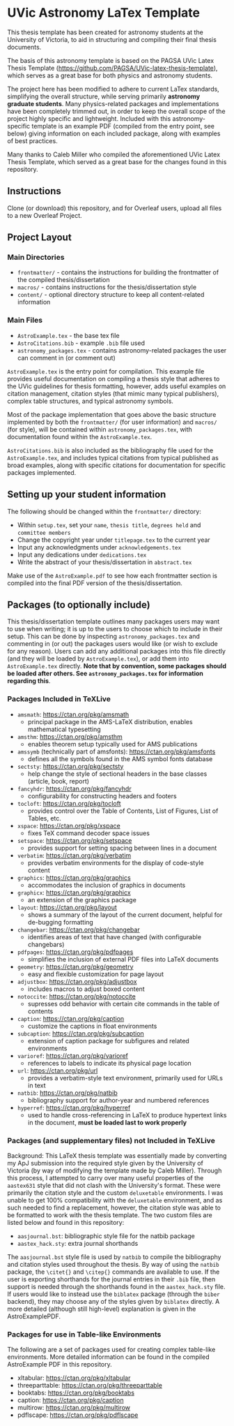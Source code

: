 # UVic Astronomy LaTex Template

This thesis template has been created for astronomy students at the University of Victoria, to aid in structuring and compiling their final thesis documents.

The basis of this astronomy template is based on the PAGSA UVic Latex Thesis Template (<https://github.com/PAGSA/UVic-latex-thesis-template>), which serves as a great base for both physics and astronomy students.

The project here has been modified to adhere to current LaTex standards, simplifying the overall structure, while serving primarily **astronomy graduate students**. Many physics-related packages and implementations have been completely trimmed out, in order to keep the overall scope of the project highly specific and lightweight. Included with this astronomy-specific template is an example PDF (compiled from the entry point, see below) giving information on each included package, along with examples of best practices.

Many thanks to Caleb Miller who compiled the aforementioned UVic Latex Thesis Template, which served as a great base for the changes found in this repository.

## Instructions

Clone (or download) this repository, and for Overleaf users, upload all files to a new Overleaf Project.

## Project Layout

### Main Directories

- `frontmatter/` - contains the instructions for building the frontmatter of the compiled thesis/dissertation
- `macros/` - contains instructions for the thesis/dissertation style
- `content/` - optional directory structure to keep all content-related information

### Main Files

- `AstroExample.tex` - the base tex file
- `AstroCitations.bib` - example `.bib` file used
- `astronomy_packages.tex` - contains astronomy-related packages the user can comment in (or comment out)

`AstroExample.tex` is the entry point for compilation. This example file provides useful documentation on compiling a thesis style that adheres to the UVic guidelines for thesis formatting, however, adds useful examples on citation management, citation styles (that mimic many typical publishers), complex table structures, and typical astronomy symbols.

Most of the package implementation that goes above the basic structure implemented by both the `frontmatter/` (for user information) and `macros/` (for style), will be contained within `astronomy_packages.tex`, with documentation found within the `AstroExample.tex`.

`AstroCitations.bib` is also included as the bibliography file used for the `AstroExample.tex`, and includes typical citations from typical published as broad examples, along with specific citations for documentation for specific packages implemented.

## Setting up your student information

The following should be changed within the `frontmatter/` directory:

- Within `setup.tex`, set your `name`, `thesis title`, `degrees held` and `committee members`
- Change the copyright year under `titlepage.tex` to the current year
- Input any acknowledgments under `acknowledgements.tex`
- Input any dedications under `dedications.tex`
- Write the abstract of your thesis/dissertation in `abstract.tex`

Make use of the `AstroExample.pdf` to see how each frontmatter section is compiled into the final PDF version of the thesis/dissertation.

## Packages (to optionally include)

This thesis/dissertation template outlines many packages users may want to use when writing; it is up to the users to choose which to include in their setup. This can be done by inspecting `astronomy_packages.tex` and commenting in (or out) the packages users would like (or wish to exclude for any reason). Users can add any additional packages into this file directly (and they will be loaded by `AstroExample.tex`), or add them into `AstroExample.tex` directly. **Note that by convention, some packages should be loaded after others. See `astronomy_packages.tex` for information regarding this**.

### Packages Included in TeXLive

- `amsmath`: <https://ctan.org/pkg/amsmath>
  - principal package in the AMS-LaTeX distribution, enables mathematical typesetting
- `amsthm`: <https://ctan.org/pkg/amsthm>
  - enables theorem setup typically used for AMS publications
- `amssymb` (technically part of amsfonts): <https://ctan.org/pkg/amsfonts>
  - defines all the symbols found in the AMS symbol fonts database
- `sectsty`: <https://ctan.org/pkg/sectsty>
  - help change the style of sectional headers in the base classes (article, book, report)
- `fancyhdr`: <https://ctan.org/pkg/fancyhdr>
  - configurability for constructing headers and footers
- `tocloft`: <https://ctan.org/pkg/tocloft>
  - provides control over the Table of Contents, List of Figures, List of Tables, etc.
- `xspace`: <https://ctan.org/pkg/xspace>
  - fixes TeX command decoder space issues
- `setspace`: <https://ctan.org/pkg/setspace>
  - provides support for setting spacing between lines in a document
- `verbatim`: <https://ctan.org/pkg/verbatim>
  - provides verbatim environments for the display of code-style content
- `graphics`: <https://ctan.org/pkg/graphics>
  - accommodates the inclusion of graphics in documents
- `graphicx`: <https://ctan.org/pkg/graphicx>
  - an extension of the graphics package
- `layout`: <https://ctan.org/pkg/layout>
  - shows a summary of the layout of the current document, helpful for de-bugging formatting
- `changebar`: <https://ctan.org/pkg/changebar>
  - identifies areas of text that have changed (with configurable changebars)
- `pdfpages`: <https://ctan.org/pkg/pdfpages>
  - simplifies the inclusion of external PDF files into LaTeX documents
- `geometry`: <https://ctan.org/pkg/geometry>
  - easy and flexible customization for page layout
- `adjustbox`: <https://ctan.org/pkg/adjustbox>
  - includes macros to adjust boxed content
- `notoccite`: <https://ctan.org/pkg/notoccite>
  - supresses odd behavior with certain cite commands in the table of contents
- `caption`: <https://ctan.org/pkg/caption>
  - customize the captions in float environments
- `subcaption`: <https://ctan.org/pkg/subcaption>
  - extension of caption package for subfigures and related environments
- `varioref`: <https://ctan.org/pkg/varioref>
  - references to labels to indicate its physical page location
- `url`: <https://ctan.org/pkg/url>
  - provides a verbatim-style text environment, primarily used for URLs in text
- `natbib`: <https://ctan.org/pkg/natbib>
  - bibliography support for author-year and numbered references
- `hyperref`: <https://ctan.org/pkg/hyperref>
  - used to handle cross-referencing in LaTeX to produce hypertext links in the document, **must be loaded last to work properly**

### Packages (and supplementary files) not Included in TeXLive

Background: This LaTeX thesis template was essentially made by converting my ApJ submission into the required style given by the University of Victoria (by way of modifying the template made by Caleb Miller). Through this process, I attempted to carry over many useful properties of the `aastex631` style that did not clash with the University's format. These were primarily the citation style and the custom `deluxetable` environments. I was unable to get 100% compatibility with the `deluxetable` environment, and as such needed to find a replacement, however, the citation style was able to be formatted to work with the thesis template. The two custom files are listed below and found in this repository:

- `aasjournal.bst`: bibliographic style file for the natbib package
- `aastex_hack.sty`: extra journal shorthands

The `aasjournal.bst` style file is used by `natbib` to compile the bibliography and citation styles used throughout the thesis. By way of using the `natbib` package, the `\citet{}` and `\citep{}` commands are available to use. If the user is exporting shorthands for the journal entries in their `.bib` file, then support is needed through the shorthands found in the `aastex_hack.sty` file. If users would like to instead use the `biblatex` package (through the `biber` backend), they may choose any of the styles given by `biblatex` directly. A more detailed (although still high-level) explanation is given in the AstroExamplePDF.

### Packages for use in Table-like Environments

The following are a set of packages used for creating complex table-like environments. More detailed information can be found in the compiled AstroExample PDF in this repository.

- xltabular: <https://ctan.org/pkg/xltabular>
- threeparttable: <https://ctan.org/pkg/threeparttable>
- booktabs: <https://ctan.org/pkg/booktabs>
- caption: <https://ctan.org/pkg/caption>
- multirow: <https://ctan.org/pkg/multirow>
- pdflscape: <https://ctan.org/pkg/pdflscape>
